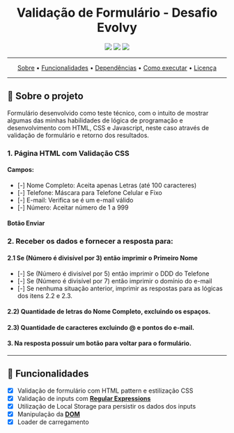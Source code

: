 <h1 align="center">
  Validação de Formulário - Desafio Evolvy
</h1>

<p align="center">
  <img src="https://img.shields.io/github/repo-size/leonarclo/desafio-evolvy">
  <img src="https://img.shields.io/github/last-commit/leonarclo/desafio-evolvy">
  <img src="https://img.shields.io/github/license/leonarclo/desafio-evolvy">
</p>

---

<p align="center">
 <a href="#sobre-o-projeto">Sobre</a> •
 <a href="#funcionalidades">Funcionalidades</a> • 
  <a href="#dependências">Dependências</a> • 
 <a href="#como-executar-o-projeto">Como executar</a> • 
 <a href="#licença">Licença</a> 
</p>

---

## 📑 Sobre o projeto

Formulário desenvolvido como teste técnico, com o intuito de mostrar algumas das minhas habilidades de lógica de programação e desenvolvimento com HTML, CSS e Javascript, neste caso através de validação de formulário e retorno dos resultados.

### 1. Página HTML com Validação CSS

#### Campos:

- [-] Nome Completo: Aceita apenas Letras (até 100 caracteres)
- [-] Telefone: Máscara para Telefone Celular e Fixo
- [-] E-mail: Verifica se é um e-mail válido
- [-] Número: Aceitar número de 1 a 999

#### Botão Enviar

### 2. Receber os dados e fornecer a resposta para:

#### 2.1 Se (Número é divisível por 3) então imprimir o Primeiro Nome

- [-] Se (Número é divisível por 5) então imprimir o DDD do Telefone
- [-] Se (Número é divisível por 7) então imprimir o domínio do e-mail
- [-] Se nenhuma situação anterior, imprimir as respostas para as lógicas dos itens 2.2 e 2.3.

#### 2.2) Quantidade de letras do Nome Completo, excluindo os espaços.

#### 2.3) Quantidade de caracteres excluindo @ e pontos do e-mail.

#### 3. Na resposta possuir um botão para voltar para o formulário.

---

## 📌 Funcionalidades

- [x] Validação de formulário com HTML pattern e estilização CSS
- [x] Validação de inputs com **[Regular Expressions](https://regexr.com/)**
- [x] Utilização de Local Storage para persistir os dados dos inputs
- [x] Manipulação da **[DOM](https://developer.mozilla.org/pt-BR/docs/Web/API/Document_Object_Model/Introduction)**
- [x] Loader de carregamento
